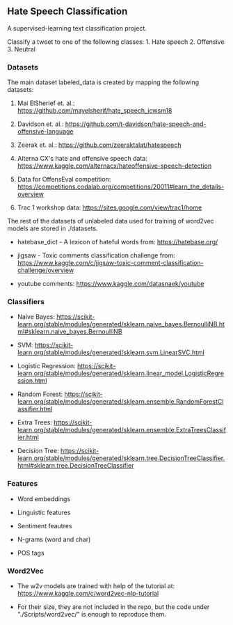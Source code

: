 ## Hate Speech Classification
A supervised-learning text classification project.

Classify a tweet to one of the following classes: 1. Hate speech 2. Offensive 3. Neutral

### Datasets

The main dataset labeled_data is created by mapping the following datasets:

 1. Mai ElSherief et. al.: https://github.com/mayelsherif/hate_speech_icwsm18

 2. Davidson et. al.: https://github.com/t-davidson/hate-speech-and-offensive-language

 3. Zeerak et. al.: https://github.com/zeeraktalat/hatespeech

 4. Alterna CX's hate and offensive speech data: https://www.kaggle.com/alternacx/hateoffensive-speech-detection 
 
 5. Data for OffensEval competition: https://competitions.codalab.org/competitions/20011#learn_the_details-overview

 6. Trac 1 workshop data: https://sites.google.com/view/trac1/home


The rest of the datasets of unlabeled data used for training of word2vec models are stored in 
./datasets.

 - hatebase_dict - A lexicon of hateful words from: https://hatebase.org/

 - jigsaw - Toxic comments classification challenge from: https://www.kaggle.com/c/jigsaw-toxic-comment-classification-challenge/overview

 - youtube comments: https://www.kaggle.com/datasnaek/youtube
### Classifiers

 - Naive Bayes: https://scikit-learn.org/stable/modules/generated/sklearn.naive_bayes.BernoulliNB.html#sklearn.naive_bayes.BernoulliNB
 
 - SVM: https://scikit-learn.org/stable/modules/generated/sklearn.svm.LinearSVC.html

 - Logistic Regression: https://scikit-learn.org/stable/modules/generated/sklearn.linear_model.LogisticRegression.html

 - Random Forest: https://scikit-learn.org/stable/modules/generated/sklearn.ensemble.RandomForestClassifier.html

 - Extra Trees: https://scikit-learn.org/stable/modules/generated/sklearn.ensemble.ExtraTreesClassifier.html

 - Decision Tree: https://scikit-learn.org/stable/modules/generated/sklearn.tree.DecisionTreeClassifier.html#sklearn.tree.DecisionTreeClassifier

### Features

 - Word embeddings
 
 - Linguistic features

 - Sentiment feautres

 - N-grams (word and char)

 - POS tags

### Word2Vec

 - The w2v models are trained with help of the tutorial at: https://www.kaggle.com/c/word2vec-nlp-tutorial
 
 - For their size, they are not included in the repo, but the code under "./Scripts/word2vec/" is enough to reproduce them.
